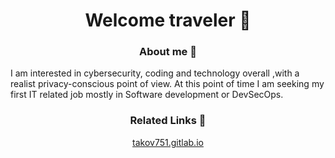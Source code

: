 <h1 align="center">
Welcome traveler 👋
</h1>

<h3 align="center">
About me 🧔
</h3>


I am interested in cybersecurity, coding and  technology overall ,with a realist privacy-conscious point of view. At this point of time I am seeking my first IT related job mostly in Software development or DevSecOps. 

<h3 align="center">
Related Links 🔗
</h3>
<p align="center"><a href="https://takov751.gitlab.io">takov751.gitlab.io</a><p>
